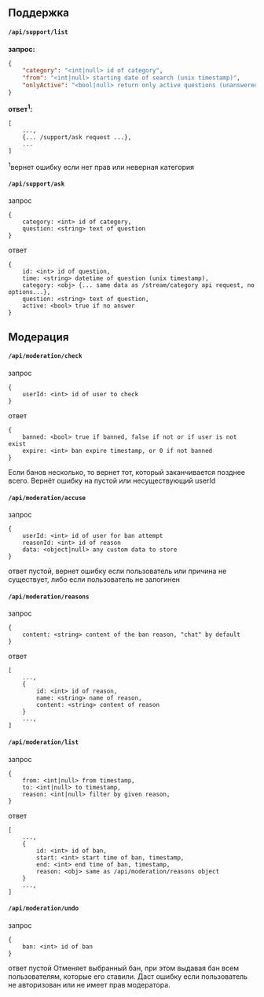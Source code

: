 ## Поддержка

#### `/api/support/list`
**запрос:**
```json
{
    "category": "<int|null> id of category",
    "from": "<int|null> starting date of search (unix timestamp)",
    "onlyActive": "<bool|null> return only active questions (unanswered), true by default"
}
```
**ответ<sup>1</sup>:**
```
[
    ...,
    {... /support/ask request ...},
    ...
]
```
<sup>1</sup>вернет ошибку если нет прав или неверная категория

#### `/api/support/ask`
запрос
```
{
    category: <int> id of category,
    question: <string> text of question
}
```
ответ
```
{
    id: <int> id of question,
    time: <string> datetime of question (unix timestamp),
    category: <obj> {... same data as /stream/category api request, no options...},
    question: <string> text of question,
    active: <bool> true if no answer
}
```

## Модерация

#### `/api/moderation/check`
запрос
```
{
    userId: <int> id of user to check
}
```
ответ
```
{
    banned: <bool> true if banned, false if not or if user is not exist
    expire: <int> ban expire timestamp, or 0 if not banned
}
```
Если банов несколько, то вернет тот, который заканчивается позднее всего. Вернёт ошибку на пустой или 
несуществующий userId

#### `/api/moderation/accuse`
запрос
```
{
    userId: <int> id of user for ban attempt
    reasonId: <int> id of reason
    data: <object|null> any custom data to store
}
```
ответ пустой, вернет ошибку если пользователь или причина не существует, либо если пользователь не залогинен

#### `/api/moderation/reasons`
запрос
```
{
    content: <string> content of the ban reason, "chat" by default
}
```
 
ответ
```
[
    ...,
    {
        id: <int> id of reason,
        name: <string> name of reason,
        content: <string> content of reason
    }
    ...,
]
```

#### `/api/moderation/list`
запрос
```
{
    from: <int|null> from timestamp,
    to: <int|null> to timestamp,
    reason: <int|null> filter by given reason,
}
```
ответ
```
[
    ...,
    {
        id: <int> id of ban,
        start: <int> start time of ban, timestamp,
        end: <int> end time of ban, timestamp,
        reason: <obj> same as /api/moderation/reasons object
    }
    ...,
]
```
 
#### `/api/moderation/undo`
запрос
```
{
    ban: <int> id of ban
}
```
ответ пустой
Отменяет выбранный бан, при этом выдавая бан всем пользователям, которые его ставили. 
Даст ошибку если пользователь не авторизован или не имеет прав модератора.
